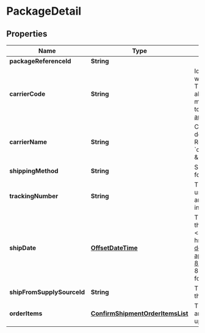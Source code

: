 
# PackageDetail

## Properties
Name | Type | Description | Notes
------------ | ------------- | ------------- | -------------
**packageReferenceId** | **String** |  | 
**carrierCode** | **String** | Identifies the carrier that will deliver the package. This field is required for all marketplaces. For more information, refer to the [&#x60;CarrierCode&#x60; announcement](https://developer-docs.amazon.com/sp-api/changelog/carriercode-value-required-in-shipment-confirmations-for-br-mx-ca-sg-au-in-jp-marketplaces). | 
**carrierName** | **String** | Carrier Name that will deliver the package. Required when &#x60;carrierCode&#x60; is \&quot;Others\&quot;  |  [optional]
**shippingMethod** | **String** | Ship method to be used for shipping the order. |  [optional]
**trackingNumber** | **String** | The tracking number used to obtain tracking and delivery information. | 
**shipDate** | [**OffsetDateTime**](OffsetDateTime.md) | The shipping date for the package. Must be in &lt;a href&#x3D;&#39;https://developer-docs.amazon.com/sp-api/docs/iso-8601&#39;&gt;ISO 8601&lt;/a&gt; date/time format. | 
**shipFromSupplySourceId** | **String** | The unique identifier for the supply source. |  [optional]
**orderItems** | [**ConfirmShipmentOrderItemsList**](ConfirmShipmentOrderItemsList.md) | The list of order items and quantities to be updated. | 



